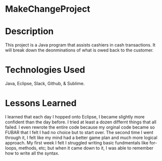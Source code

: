 # MakeChangeProject

# Description

This project is a Java program that assists cashiers in cash transactions. It will break down the deonminations of what is owed back to the customer.

# Technologies Used

Java, Eclipse, Slack, Github, & Sublime.

# Lessons Learned

I learned that each day I hopped onto Eclipse, I became slightly more confident than the day before. I tried at least a dozen differnt things that all failed. I even rewrote the entire code because my orginal code became so FUBAR that I felt I had no choice but to start over. The second time I went through it, I felt like my mind had a better game plan and much more logical approach. My first week I felt I struggled writing basic fundmentals like for-loops, methods, etc; but when it came down to it, I was able to remember how to write all the syntax. 
